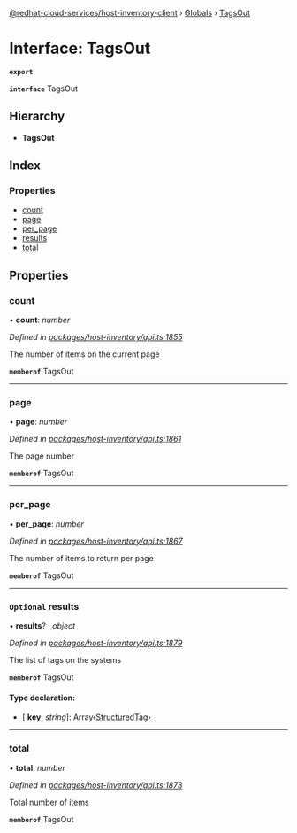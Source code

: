 [@redhat-cloud-services/host-inventory-client](../README.md) › [Globals](../globals.md) › [TagsOut](tagsout.md)

# Interface: TagsOut

**`export`** 

**`interface`** TagsOut

## Hierarchy

* **TagsOut**

## Index

### Properties

* [count](tagsout.md#count)
* [page](tagsout.md#page)
* [per_page](tagsout.md#per_page)
* [results](tagsout.md#optional-results)
* [total](tagsout.md#total)

## Properties

###  count

• **count**: *number*

*Defined in [packages/host-inventory/api.ts:1855](https://github.com/RedHatInsights/javascript-clients/blob/master/packages/host-inventory/api.ts#L1855)*

The number of items on the current page

**`memberof`** TagsOut

___

###  page

• **page**: *number*

*Defined in [packages/host-inventory/api.ts:1861](https://github.com/RedHatInsights/javascript-clients/blob/master/packages/host-inventory/api.ts#L1861)*

The page number

**`memberof`** TagsOut

___

###  per_page

• **per_page**: *number*

*Defined in [packages/host-inventory/api.ts:1867](https://github.com/RedHatInsights/javascript-clients/blob/master/packages/host-inventory/api.ts#L1867)*

The number of items to return per page

**`memberof`** TagsOut

___

### `Optional` results

• **results**? : *object*

*Defined in [packages/host-inventory/api.ts:1879](https://github.com/RedHatInsights/javascript-clients/blob/master/packages/host-inventory/api.ts#L1879)*

The list of tags on the systems

**`memberof`** TagsOut

#### Type declaration:

* \[ **key**: *string*\]: Array‹[StructuredTag](structuredtag.md)›

___

###  total

• **total**: *number*

*Defined in [packages/host-inventory/api.ts:1873](https://github.com/RedHatInsights/javascript-clients/blob/master/packages/host-inventory/api.ts#L1873)*

Total number of items

**`memberof`** TagsOut

